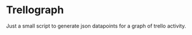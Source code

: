 Trellograph
===========

Just a small script to generate json datapoints for a graph of trello activity.

